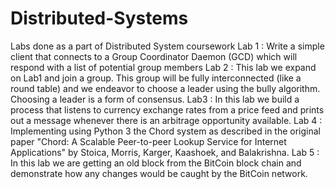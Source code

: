 # Distributed-Systems
Labs done as a part of Distributed System coursework
Lab 1 : Write a simple client that connects to a Group Coordinator Daemon (GCD) which will respond with a list of potential group members
Lab 2 : This lab we expand on Lab1 and join a group. This group will be fully interconnected (like a round table) and we endeavor to choose a leader using the bully algorithm. Choosing a leader is a form of consensus.
Lab3 : In this lab we build a process that listens to currency exchange rates from a price feed and prints out a message whenever there is an arbitrage opportunity available.
Lab 4 : Implementing using Python 3 the Chord system as described in the original paper "Chord: A Scalable Peer-to-peer Lookup Service for Internet Applications" by Stoica, Morris, Karger,  Kaashoek, and Balakrishna.
Lab 5 : In this lab we are getting an old block from the BitCoin block chain and demonstrate how any changes would be caught by the BitCoin network.
